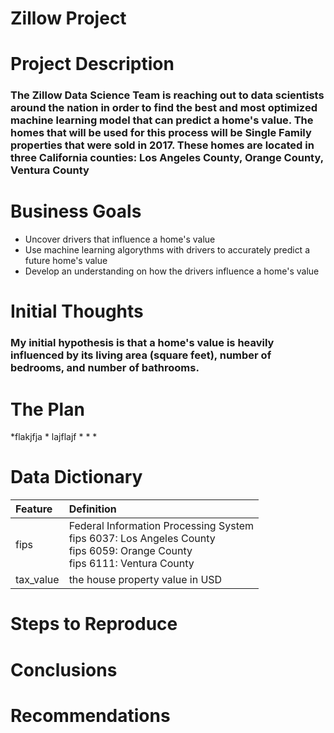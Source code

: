# Zillow Project

# Project Description

### The Zillow Data Science Team is reaching out to data scientists around the nation in order to find the best and most optimized machine learning model that can predict a home's value. The homes that will be used for this process will be Single Family properties that were sold in 2017. These homes are located in three California counties: Los Angeles County, Orange County, Ventura County


# Business Goals

* Uncover drivers that influence a home's value
* Use machine learning algorythms with drivers to accurately predict a future home's value
* Develop an understanding on how the drivers influence a home's value

# Initial Thoughts

### My initial hypothesis is that a home's value is heavily influenced by its living area (square feet),  number of bedrooms, and number of bathrooms.

# The Plan

*flakjfja
    * lajflajf
*
*
*


# Data Dictionary

| Feature | Definition |
| :-- | :-- |
| fips | Federal Information Processing System<br>fips 6037: Los Angeles County<br>fips 6059: Orange County<br>fips 6111: Ventura County |
| tax_value | the house property value in USD | 

# Steps to Reproduce


# Conclusions


# Recommendations